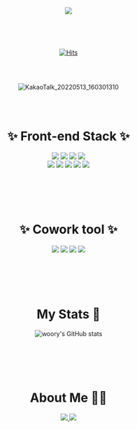
<div align="center">
  
 <img src="https://capsule-render.vercel.app/api?type=shark&color=auto&height=300&section=header&text=Woory%20GitHub 👏&fontSize=90&animation=fadeIn" />
 
<br><br><br>
 
 [![Hits](https://hits.seeyoufarm.com/api/count/incr/badge.svg?url=https%3A%2F%2Fgithub.com%2Fwoorykim%2F&count_bg=%238FE1F1&title_bg=%23FD8989&icon=&icon_color=%23E7E7E7&title=hits&edge_flat=false)](https://github.com/woorykim)  
 
<br><br>
 

 ![KakaoTalk_20220513_160301310](https://user-images.githubusercontent.com/89957988/168231556-1426564d-0560-4311-9dc4-6ab4fe33c911.jpg)

<br><br>
 
 <h1>✨ Front-end Stack ✨</h1>
 
  <img src="https://img.shields.io/badge/HTML-E34F26?style=flat-square&logo=HTML5&logoColor=white"/>
  <img src="https://img.shields.io/badge/CSS3-F7DF1E?style=flat-square&logo=CSS3&logoColor=white"/>
  <img src="https://img.shields.io/badge/JAVASCRIPT-1572B6?style=flat-square&logo=JAVASCRIPT&logoColor=white"/>
  <img src="https://img.shields.io/badge/jQuery-68BC71?style=flat-square&logo=jQuery&logoColor=white"/><br/>
  <img src="https://img.shields.io/badge/VScode-31C48D?style=flat-square&logo=VScode&logoColor=white"/>
  <img src="https://img.shields.io/badge/ESLint-4B32C3?style=flat-square&logo=ESLint&logoColor=white"/>
  <img src="https://img.shields.io/badge/npm-CB3837?style=flat-square&logo=npm&logoColor=white"/>
  <img src="https://img.shields.io/badge/React-61DAFB?style=flat-square&logo=React&logoColor=white"/>
  <img src="https://img.shields.io/badge/React-764ABC?style=flat-square&logo=Redux&logoColor=white"/>
 
<br><br><br><br>
 
 
 <h1>✨ Cowork tool ✨</h1>
  <img src="https://img.shields.io/badge/GitHub-81717?style=flat-square&logo=GitHub&logoColor=white"/>
  <img src="https://img.shields.io/badge/Notion-00148C?style=flat-square&logo=Notion&logoColor=white"/>
  <img src="https://img.shields.io/badge/Slack-4A154B?style=flat-square&logo=Slack&logoColor=white"/>
  <img src="https://img.shields.io/badge/Postman-FF6C37?style=flat-square&logo=Postman&logoColor=white"/>

 <br><br><br><br>
 
 <h1>My Stats 🧐</h2>

 ![woory's GitHub stats](https://github-readme-stats.vercel.app/api?username=woorykim&show_icons=true)

 <br><br><br><br>
 
  <h1>About Me 👩‍⚕️</h2>
   <a href="https://velog.io/@wor0927" target="blank">
    <img src="https://img.shields.io/badge/velog-20C997?style=flat-square&logo=velog&logoColor=white"/>
   </a>
    <a href="https://velog.io/@wor0927" target="blank">
    <img src="https://img.shields.io/badge/Notion-000000?style=flat-square&logo=Notion&logoColor=white"/>
   </a>
 
 <br><br><br><br>
</div>

